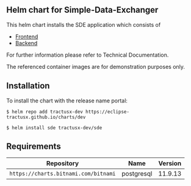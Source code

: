 ## Helm chart for Simple-Data-Exchanger

This helm chart installs the SDE application which consists of
     
   * [Frontend](https://github.com/catenax-ng/tx-managed-simple-data-exchanger-frontend)
   * [Backend](https://github.com/catenax-ng/tx-managed-simple-data-exchanger-backend) 
    

For further information please refer to Technical Documentation.

The referenced container images are for demonstration purposes only.

## Installation

To install the chart with the release name portal:

``` $ helm repo add tractusx-dev https://eclipse-tractusx.github.io/charts/dev ```

```$ helm install sde tractusx-dev/sde```

## Requirements

| Repository                                         | Name       | Version  |
|--------------------------------------------------- |------------|--------- |
| `https://charts.bitnami.com/bitnami`               | postgresql | 11.9.13  |                     
	
